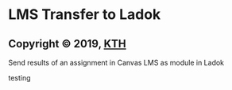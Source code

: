 # LMS Transfer to Ladok

## Copyright © 2019, [KTH](https://github.com/kth)

Send results of an assignment in Canvas LMS as module in Ladok

testing
